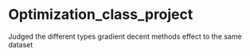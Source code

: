 # Optimization_class_project
Judged the different types gradient decent methods effect to the same dataset
